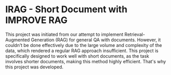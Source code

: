 # IRAG - Short Document with IMPROVE RAG


This project was initiated from our attempt to implement Retrieval-Augmented Generation (RAG) for general QA with documents.
However, it couldn’t be done effectively due to the large volume and complexity of the data, which rendered a regular RAG approach insufficient. 
This project is specifically designed to work well with short documents, as the task involves shorter documents, making this method highly efficient. 
That's why this project was developed.
